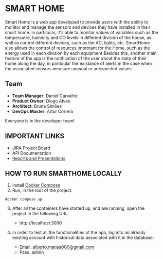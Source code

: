 # SMART HOME

Smart Home is a web app developed to provide users with the ability to monitor and manage the sensors and devices they have installed in their smart home. In particular, it's able to monitor values of variables such as the temperautre, humidity and CO levels in different division of the house, as well as control different devices, such as the AC, lights, etc. SmartHome also allows the control of resources improtant for the Home, such as the energy used in each division by each equipment.Besides this, another main feature of the app is the notification of the user about the state of their home along the day, in particular the existance of alerts in the case when the associated sensors measure unusual or unexpected values.

## Team

- **Team Manager**: Daniel Carvalho
- **Product Owner**: Diogo Alves
- **Architect**: Bruna Simões
- **DevOps Master**: Artur Correia

Everyone is in the developer team!

## IMPORTANT LINKS

- JIRA Project Board
- API Documentation
- [Reports and Presentations](https://github.com/iesg54/IES_Proj_G54/tree/main/reports)

## HOW TO RUN SMARTHOME LOCALLY

1. Install [Docker Compose](https://docs.docker.com/compose/) 
2. Run, in the root of the project:

```
docker compose up
```

3. After all the containers have started up, and are running, open the project in the following URL:
    - http://localhost:3000

4. In order to test all the functionalities of the app, log into an already existing account with historical data associated with it in the database:
    - Email: alberto.matias000@gmail.com
    - Pass: admin

